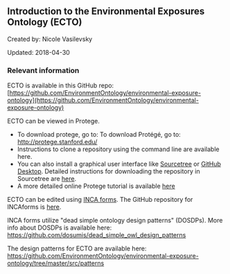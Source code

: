## Introduction to the Environmental Exposures Ontology (ECTO)

Created by: Nicole Vasilevsky

Updated: 2018-04-30

### Relevant information
ECTO is available in this GitHub repo: [https://github.com/EnvironmentOntology/environmental-exposure-ontology](https://github.com/EnvironmentOntology/environmental-exposure-ontology) 

ECTO can be viewed in Protege. 
- To download protege, go to: To download Protégé, go to: http://protege.stanford.edu/
- Instructions to clone a repository using the command line are available here.
- You can also install a graphical user interface like [Sourcetree](https://www.sourcetreeapp.com/) or [GitHub Desktop](https://desktop.github.com/). Detailed instructions for downloading the repository in Sourcetree are [here](https://github.com/OHSUBD2K/BDK14-Ontologies-101/blob/master/docs/SourceTreeInstructions.md).
- A more detailed online Protege tutorial is available [here](http://ontology101tutorial.readthedocs.io/en/latest/)

ECTO can be edited using [INCA forms](https://environmentontology.github.io/exposure-inca-form/?config=configurations%2Fenvironmental-exposure-ontology%2Fconfig.yaml&yaml=https:%2F%2Fraw.githubusercontent.com%2FEnvironmentOntology%2Fenvironmental-exposure-ontology%2Fmaster%2Fsrc%2Fpatterns%2Factivity.yaml). The GitHub repository for INCAforms is [here](https://github.com/INCATools/table-editor).

INCA forms utilize "dead simple ontology design patterns" (DOSDPs). More info about DOSDPs is available here: https://github.com/dosumis/dead_simple_owl_design_patterns

The design patterns for ECTO are available here: https://github.com/EnvironmentOntology/environmental-exposure-ontology/tree/master/src/patterns
